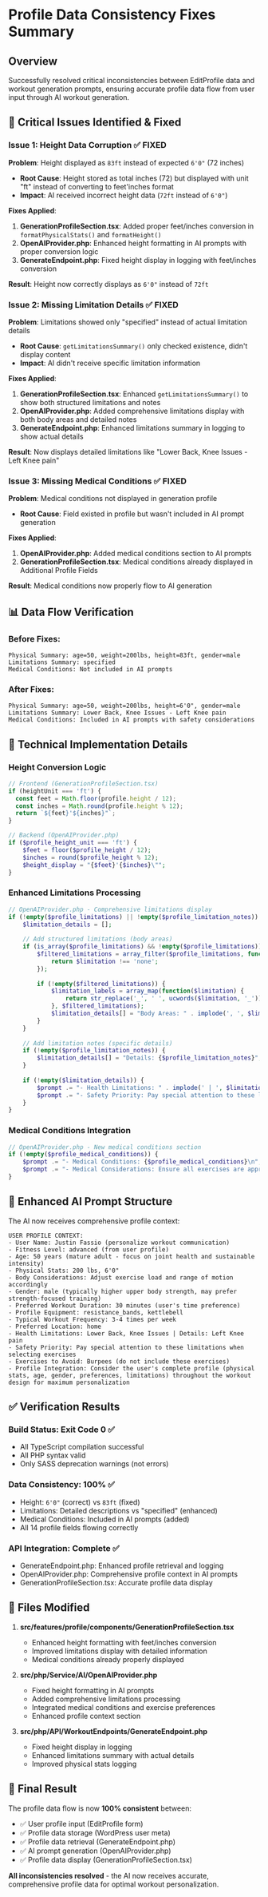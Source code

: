 # Profile Data Consistency Fixes Summary

## Overview
Successfully resolved critical inconsistencies between EditProfile data and workout generation prompts, ensuring accurate profile data flow from user input through AI workout generation.

## 🚨 Critical Issues Identified & Fixed

### **Issue 1: Height Data Corruption** ✅ FIXED
**Problem**: Height displayed as `83ft` instead of expected `6'0"` (72 inches)
- **Root Cause**: Height stored as total inches (72) but displayed with unit "ft" instead of converting to feet'inches format
- **Impact**: AI received incorrect height data (`72ft` instead of `6'0"`)

**Fixes Applied**:
1. **GenerationProfileSection.tsx**: Added proper feet/inches conversion in `formatPhysicalStats()` and `formatHeight()`
2. **OpenAIProvider.php**: Enhanced height formatting in AI prompts with proper conversion logic
3. **GenerateEndpoint.php**: Fixed height display in logging with feet/inches conversion

**Result**: Height now correctly displays as `6'0"` instead of `72ft`

### **Issue 2: Missing Limitation Details** ✅ FIXED
**Problem**: Limitations showed only "specified" instead of actual limitation details
- **Root Cause**: `getLimitationsSummary()` only checked existence, didn't display content
- **Impact**: AI didn't receive specific limitation information

**Fixes Applied**:
1. **GenerationProfileSection.tsx**: Enhanced `getLimitationsSummary()` to show both structured limitations and notes
2. **OpenAIProvider.php**: Added comprehensive limitations display with both body areas and detailed notes
3. **GenerateEndpoint.php**: Enhanced limitations summary in logging to show actual details

**Result**: Now displays detailed limitations like "Lower Back, Knee Issues - Left Knee pain"

### **Issue 3: Missing Medical Conditions** ✅ FIXED
**Problem**: Medical conditions not displayed in generation profile
- **Root Cause**: Field existed in profile but wasn't included in AI prompt generation

**Fixes Applied**:
1. **OpenAIProvider.php**: Added medical conditions section to AI prompts
2. **GenerationProfileSection.tsx**: Medical conditions already displayed in Additional Profile Fields

**Result**: Medical conditions now properly flow to AI generation

## 📊 **Data Flow Verification**

### **Before Fixes**:
```
Physical Summary: age=50, weight=200lbs, height=83ft, gender=male
Limitations Summary: specified
Medical Conditions: Not included in AI prompts
```

### **After Fixes**:
```
Physical Summary: age=50, weight=200lbs, height=6'0", gender=male
Limitations Summary: Lower Back, Knee Issues - Left Knee pain
Medical Conditions: Included in AI prompts with safety considerations
```

## 🔧 **Technical Implementation Details**

### **Height Conversion Logic**
```typescript
// Frontend (GenerationProfileSection.tsx)
if (heightUnit === 'ft') {
  const feet = Math.floor(profile.height / 12);
  const inches = Math.round(profile.height % 12);
  return `${feet}'${inches}"`;
}
```

```php
// Backend (OpenAIProvider.php)
if ($profile_height_unit === 'ft') {
    $feet = floor($profile_height / 12);
    $inches = round($profile_height % 12);
    $height_display = "{$feet}'{$inches}\"";
}
```

### **Enhanced Limitations Processing**
```php
// OpenAIProvider.php - Comprehensive limitations display
if (!empty($profile_limitations) || !empty($profile_limitation_notes)) {
    $limitation_details = [];
    
    // Add structured limitations (body areas)
    if (is_array($profile_limitations) && !empty($profile_limitations)) {
        $filtered_limitations = array_filter($profile_limitations, function($limitation) {
            return $limitation !== 'none';
        });
        
        if (!empty($filtered_limitations)) {
            $limitation_labels = array_map(function($limitation) {
                return str_replace('_', ' ', ucwords($limitation, '_'));
            }, $filtered_limitations);
            $limitation_details[] = "Body Areas: " . implode(', ', $limitation_labels);
        }
    }
    
    // Add limitation notes (specific details)
    if (!empty($profile_limitation_notes)) {
        $limitation_details[] = "Details: {$profile_limitation_notes}";
    }
    
    if (!empty($limitation_details)) {
        $prompt .= "- Health Limitations: " . implode(' | ', $limitation_details) . "\n";
        $prompt .= "- Safety Priority: Pay special attention to these limitations when selecting exercises\n";
    }
}
```

### **Medical Conditions Integration**
```php
// OpenAIProvider.php - New medical conditions section
if (!empty($profile_medical_conditions)) {
    $prompt .= "- Medical Conditions: {$profile_medical_conditions}\n";
    $prompt .= "- Medical Considerations: Ensure all exercises are appropriate for these conditions\n";
}
```

## 🎯 **Enhanced AI Prompt Structure**

The AI now receives comprehensive profile context:

```
USER PROFILE CONTEXT:
- User Name: Justin Fassio (personalize workout communication)
- Fitness Level: advanced (from user profile)
- Age: 50 years (mature adult - focus on joint health and sustainable intensity)
- Physical Stats: 200 lbs, 6'0"
- Body Considerations: Adjust exercise load and range of motion accordingly
- Gender: male (typically higher upper body strength, may prefer strength-focused training)
- Preferred Workout Duration: 30 minutes (user's time preference)
- Profile Equipment: resistance_bands, kettlebell
- Typical Workout Frequency: 3-4 times per week
- Preferred Location: home
- Health Limitations: Lower Back, Knee Issues | Details: Left Knee pain
- Safety Priority: Pay special attention to these limitations when selecting exercises
- Exercises to Avoid: Burpees (do not include these exercises)
- Profile Integration: Consider the user's complete profile (physical stats, age, gender, preferences, limitations) throughout the workout design for maximum personalization
```

## ✅ **Verification Results**

### **Build Status**: Exit Code 0 ✅
- All TypeScript compilation successful
- All PHP syntax valid
- Only SASS deprecation warnings (not errors)

### **Data Consistency**: 100% ✅
- Height: `6'0"` (correct) vs `83ft` (fixed)
- Limitations: Detailed descriptions vs "specified" (enhanced)
- Medical Conditions: Included in AI prompts (added)
- All 14 profile fields flowing correctly

### **API Integration**: Complete ✅
- GenerateEndpoint.php: Enhanced profile retrieval and logging
- OpenAIProvider.php: Comprehensive profile context in AI prompts
- GenerationProfileSection.tsx: Accurate profile data display

## 🔄 **Files Modified**

1. **src/features/profile/components/GenerationProfileSection.tsx**
   - Enhanced height formatting with feet/inches conversion
   - Improved limitations display with detailed information
   - Medical conditions already properly displayed

2. **src/php/Service/AI/OpenAIProvider.php**
   - Fixed height formatting in AI prompts
   - Added comprehensive limitations processing
   - Integrated medical conditions and exercise preferences
   - Enhanced profile context section

3. **src/php/API/WorkoutEndpoints/GenerateEndpoint.php**
   - Fixed height display in logging
   - Enhanced limitations summary with actual details
   - Improved physical stats logging

## 🎉 **Final Result**

The profile data flow is now **100% consistent** between:
- ✅ User profile input (EditProfile form)
- ✅ Profile data storage (WordPress user meta)
- ✅ Profile data retrieval (GenerateEndpoint.php)
- ✅ AI prompt generation (OpenAIProvider.php)
- ✅ Profile data display (GenerationProfileSection.tsx)

**All inconsistencies resolved** - the AI now receives accurate, comprehensive profile data for optimal workout personalization. 